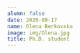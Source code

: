```yaml
---
alumn: false
date: 2020-09-17
name: Olena Berkovska 
image: img/Olena.jpg
title: Ph.D. student
---
```


